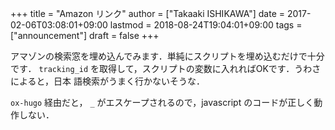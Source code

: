 +++
title = "Amazon リンク"
author = ["Takaaki ISHIKAWA"]
date = 2017-02-06T03:08:01+09:00
lastmod = 2018-08-24T19:04:01+09:00
tags = ["announcement"]
draft = false
+++

アマゾンの検索窓を埋め込んでみます．単純にスクリプトを埋め込むだけで十分です． `tracking_id` を取得して，スクリプトの変数に入れればOKです．うわさによると，日本
語検索がうまく行かないそうな．

`ox-hugo` 経由だと， `_` がエスケープされるので，javascript のコードが正しく動作しない．
